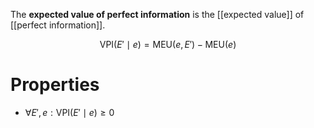 The **expected value of perfect information** is the [[expected value]] of [[perfect information]].


$$
\mathsf{VPI}(E' \mid e) = \mathsf{MEU}(e, E') - \mathsf{MEU}(e)
$$

# Properties

* $\forall E', e: \mathsf{VPI}(E' \mid e) \geqslant 0$